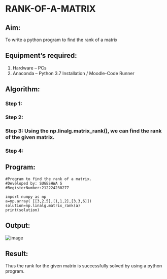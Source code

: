 # RANK-OF-A-MATRIX
## Aim:
To write a python program to find the rank of a matrix
## Equipment’s required:
1. 	Hardware – PCs
2. 	Anaconda – Python 3.7 Installation / Moodle-Code Runner
## Algorithm:
### Step 1: 
### Step 2: 
### Step 3: Using the np.linalg.matrix_rank(), we can find the rank of the given matrix.
### Step 4: 
## Program:
~~~
#Program to find the rank of a matrix.
#Developed by: SUGESHWA S
#RegisterNumber:212224230277

import numpy as np
a=np.array( [[3,2,5],[1,1,2],[3,3,6]])
solution=np.linalg.matrix_rank(a)
print(solution)

~~~
## Output:
![image](https://github.com/user-attachments/assets/d577c1da-0810-43e7-819e-ca48f0e17eb6)

## Result:
Thus the rank for the given matrix is successfully solved by  using a python program.

